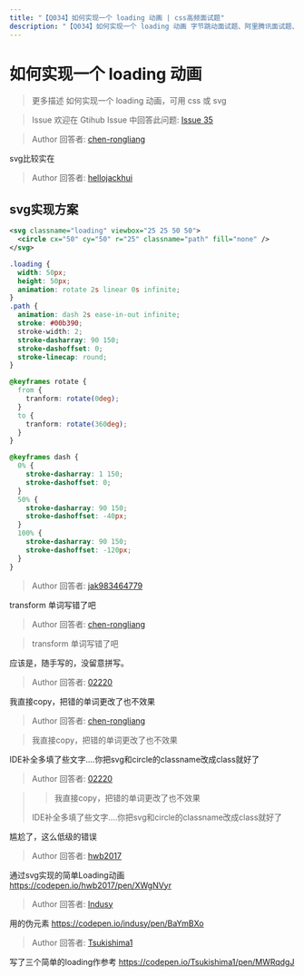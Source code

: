 ```yaml
---
title: "【Q034】如何实现一个 loading 动画 | css高频面试题"
description: "【Q034】如何实现一个 loading 动画 字节跳动面试题、阿里腾讯面试题、美团小米面试题。"
---
```


# 如何实现一个 loading 动画

> 更多描述
> 如何实现一个 loading 动画，可用 css 或 svg

> Issue
> 欢迎在 Gtihub Issue 中回答此问题: [Issue 35](https://github.com/shfshanyue/Daily-Question/issues/35)

> Author
> 回答者: [chen-rongliang](https://github.com/chen-rongliang)

svg比较实在

> Author
> 回答者: [hellojackhui](https://github.com/hellojackhui)

## svg实现方案

```xml
<svg classname="loading" viewbox="25 25 50 50">
  <circle cx="50" cy="50" r="25" classname="path" fill="none" />
</svg>
```

```css
.loading {
  width: 50px;
  height: 50px;
  animation: rotate 2s linear 0s infinite;
}
.path {
  animation: dash 2s ease-in-out infinite;
  stroke: #00b390;
  stroke-width: 2;
  stroke-dasharray: 90 150;
  stroke-dashoffset: 0;
  stroke-linecap: round;
}

@keyframes rotate {
  from {
    tranform: rotate(0deg);
  }
  to {
    tranform: rotate(360deg);
  }
}

@keyframes dash {
  0% {
    stroke-dasharray: 1 150;
    stroke-dashoffset: 0;
  }
  50% {
    stroke-dasharray: 90 150;
    stroke-dashoffset: -40px;
  }
  100% {
    stroke-dasharray: 90 150;
    stroke-dashoffset: -120px;
  }
}
```

> Author
> 回答者: [jak983464779](https://github.com/jak983464779)

transform 单词写错了吧

> Author
> 回答者: [chen-rongliang](https://github.com/chen-rongliang)

> transform 单词写错了吧

应该是，随手写的，没留意拼写。

> Author
> 回答者: [02220](https://github.com/02220)

我直接copy，把错的单词更改了也不效果

> Author
> 回答者: [chen-rongliang](https://github.com/chen-rongliang)

> 我直接copy，把错的单词更改了也不效果

IDE补全多填了些文字....你把svg和circle的classname改成class就好了

> Author
> 回答者: [02220](https://github.com/02220)

> > 我直接copy，把错的单词更改了也不效果
>
> IDE补全多填了些文字....你把svg和circle的classname改成class就好了

尴尬了，这么低级的错误

> Author
> 回答者: [hwb2017](https://github.com/hwb2017)

通过svg实现的简单Loading动画 \
https://codepen.io/hwb2017/pen/XWgNVyr

> Author
> 回答者: [Indusy](https://github.com/Indusy)

用的伪元素
https://codepen.io/indusy/pen/BaYmBXo

> Author
> 回答者: [Tsukishima1](https://github.com/Tsukishima1)

写了三个简单的loading作参考
https://codepen.io/Tsukishima1/pen/MWRqdgJ
